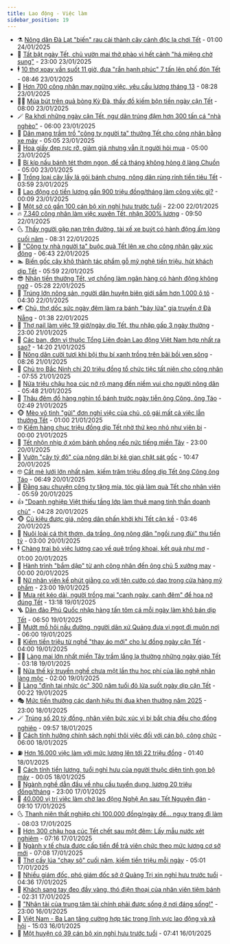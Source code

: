 ```yaml
---
title: Lao động - Việc làm
sidebar_position: 19
---
```


<!-- dantri-lao-dong-viec-lam:START -->
- ⚗️ [Nông dân Đà Lạt &quot;biến&quot; rau cải thành cây cảnh độc lạ chơi Tết](https://dantri.com.vn/lao-dong-viec-lam/nong-dan-da-lat-bien-rau-cai-thanh-cay-canh-doc-la-choi-tet-20250123090559396.htm) - 01:00 24/01/2025
- 🙉 [Tất bật ngày Tết, chủ vườn mai thở phào vì hết cảnh &quot;há miệng chờ sung&quot;](https://dantri.com.vn/lao-dong-viec-lam/tat-bat-ngay-tet-chu-vuon-mai-tho-phao-vi-het-canh-ha-mieng-cho-sung-20250123144919922.htm) - 23:00 23/01/2025
- 🕴 [10 thợ xoay vần suốt 11 giờ, đưa &quot;rắn hạnh phúc&quot; 7 tấn lên phố đón Tết](https://dantri.com.vn/lao-dong-viec-lam/10-tho-xoay-van-suot-11-gio-dua-ran-hanh-phuc-7-tan-len-pho-don-tet-20250123142857634.htm) - 08:46 23/01/2025
- 🧐 [Hơn 700 công nhân may ngừng việc, yêu cầu lương tháng 13](https://dantri.com.vn/lao-dong-viec-lam/hon-700-cong-nhan-may-ngung-viec-yeu-cau-luong-thang-13-20250123152012440.htm) - 08:28 23/01/2025
- 🧑‍💻 [Múa bút trên quả bòng Kỳ Đà, thầy đồ kiếm bộn tiền ngày cận Tết](https://dantri.com.vn/lao-dong-viec-lam/mua-but-tren-qua-bong-ky-da-thay-do-kiem-bon-tien-ngay-can-tet-20250122222459812.htm) - 08:00 23/01/2025
- 🪄 [Ra khơi những ngày cận Tết, ngư dân trúng đậm hơn 300 tấn cá &quot;nhà nghèo&quot;](https://dantri.com.vn/lao-dong-viec-lam/ra-khoi-nhung-ngay-can-tet-ngu-dan-trung-dam-hon-300-tan-ca-nha-ngheo-20250123114310064.htm) - 06:00 23/01/2025
- 🦣 [Dân mạng trầm trồ &quot;công ty người ta&quot; thưởng Tết cho công nhân bằng xe máy](https://dantri.com.vn/lao-dong-viec-lam/dan-mang-tram-tro-cong-ty-nguoi-ta-thuong-tet-cho-cong-nhan-bang-xe-may-20250123114453865.htm) - 05:05 23/01/2025
- 🎡 [Hoa giấy đẹp rực rỡ, giảm giá nhưng vẫn ít người hỏi mua](https://dantri.com.vn/lao-dong-viec-lam/hoa-giay-dep-ruc-ro-giam-gia-nhung-van-it-nguoi-hoi-mua-20250121101153145.htm) - 05:00 23/01/2025
- 🦍 [Bí kíp nấu bánh tét thơm ngon, để cả tháng không hỏng ở làng Chuồn](https://dantri.com.vn/lao-dong-viec-lam/bi-kip-nau-banh-tet-thom-ngon-de-ca-thang-khong-hong-o-lang-chuon-20250122182313405.htm) - 05:00 23/01/2025
- 🫶 [Trồng loại cây lấy lá gói bánh chưng, nông dân rủng rỉnh tiền tiêu Tết](https://dantri.com.vn/lao-dong-viec-lam/trong-loai-cay-lay-la-goi-banh-chung-nong-dan-rung-rinh-tien-tieu-tet-20250122092836368.htm) - 03:59 23/01/2025
- 🥸 [Lao động có tiền lương gần 900 triệu đồng/tháng làm công việc gì?](https://dantri.com.vn/lao-dong-viec-lam/lao-dong-co-tien-luong-gan-900-trieu-dongthang-lam-cong-viec-gi-20250122222300472.htm) - 00:09 23/01/2025
- 🎡 [Một sở có gần 100 cán bộ xin nghỉ hưu trước tuổi](https://dantri.com.vn/lao-dong-viec-lam/mot-so-co-gan-100-can-bo-xin-nghi-huu-truoc-tuoi-20250122202901140.htm) - 22:00 22/01/2025
- 🔥 [7.340 công nhân làm việc xuyên Tết, nhận 300% lương](https://dantri.com.vn/lao-dong-viec-lam/7340-cong-nhan-lam-viec-xuyen-tet-nhan-300-luong-20250122155459621.htm) - 09:50 22/01/2025
- 🌜 [Thấy người gặp nạn trên đường, tài xế xe buýt có hành động ấm lòng cuối năm](https://dantri.com.vn/lao-dong-viec-lam/thay-nguoi-gap-nan-tren-duong-tai-xe-xe-buyt-co-hanh-dong-am-long-cuoi-nam-20250122143459975.htm) - 08:31 22/01/2025
- 🤭 [&quot;Công ty nhà người ta&quot; buộc quà Tết lên xe cho công nhân gây xúc động](https://dantri.com.vn/lao-dong-viec-lam/cong-ty-nha-nguoi-ta-buoc-qua-tet-len-xe-cho-cong-nhan-gay-xuc-dong-20250122123749267.htm) - 06:43 22/01/2025
- 🏊 [Biến gốc cây khô thành tác phẩm gỗ mỹ nghệ tiền triệu, hút khách dịp Tết](https://dantri.com.vn/lao-dong-viec-lam/bien-goc-cay-kho-thanh-tac-pham-go-my-nghe-tien-trieu-hut-khach-dip-tet-20250121142610376.htm) - 05:59 22/01/2025
- 😎 [Nhận tiền thưởng Tết, vợ chồng làm ngân hàng có hành động không ngờ](https://dantri.com.vn/lao-dong-viec-lam/nhan-tien-thuong-tet-vo-chong-lam-ngan-hang-co-hanh-dong-khong-ngo-20250122114728059.htm) - 05:28 22/01/2025
- 🤖 [Trúng lớn nông sản, người dân huyện biên giới sắm hơn 1.000 ô tô](https://dantri.com.vn/lao-dong-viec-lam/trung-lon-nong-san-nguoi-dan-huyen-bien-gioi-sam-hon-1000-o-to-20250121162611949.htm) - 04:30 22/01/2025
- 🌏 [Chủ, thợ dốc sức ngày đêm làm ra bánh &quot;bảy lửa&quot; gia truyền ở Đà Nẵng](https://dantri.com.vn/lao-dong-viec-lam/chu-tho-doc-suc-ngay-dem-lam-ra-banh-bay-lua-gia-truyen-o-da-nang-20250121120806512.htm) - 01:38 22/01/2025
- 🦏 [Thợ nail làm việc 19 giờ/ngày dịp Tết, thu nhập gấp 3 ngày thường](https://dantri.com.vn/lao-dong-viec-lam/tho-nail-lam-viec-19-giongay-dip-tet-thu-nhap-gap-3-ngay-thuong-20250121155955123.htm) - 23:00 21/01/2025
- 🤔 [Các ban, đơn vị thuộc Tổng Liên đoàn Lao động Việt Nam hợp nhất ra sao?](https://dantri.com.vn/lao-dong-viec-lam/cac-ban-don-vi-thuoc-tong-lien-doan-lao-dong-viet-nam-hop-nhat-ra-sao-20250121210334480.htm) - 14:20 21/01/2025
- 🌮 [Nông dân cười tươi khi bội thu bí xanh trồng trên bãi bồi ven sông](https://dantri.com.vn/lao-dong-viec-lam/nong-dan-cuoi-tuoi-khi-boi-thu-bi-xanh-trong-tren-bai-boi-ven-song-20250121130817053.htm) - 08:26 21/01/2025
- 💪 [Chủ trọ Bắc Ninh chi 20 triệu đồng tổ chức tiệc tất niên cho công nhân](https://dantri.com.vn/lao-dong-viec-lam/chu-tro-bac-ninh-chi-20-trieu-dong-to-chuc-tiec-tat-nien-cho-cong-nhan-20250121144705868.htm) - 07:55 21/01/2025
- 💪 [Nửa triệu chậu hoa cúc nở rộ mang đến niềm vui cho người nông dân](https://dantri.com.vn/lao-dong-viec-lam/nua-trieu-chau-hoa-cuc-no-ro-mang-den-niem-vui-cho-nguoi-nong-dan-20250121112834857.htm) - 05:48 21/01/2025
- 🦒 [Thâu đêm đổ hàng nghìn tổ bánh trước ngày tiễn ông Công, ông Táo](https://dantri.com.vn/lao-dong-viec-lam/thau-dem-do-hang-nghin-to-banh-truoc-ngay-tien-ong-cong-ong-tao-20250121090640034.htm) - 02:49 21/01/2025
- 🐵 [Mèo vô tình &quot;gửi&quot; đơn nghỉ việc của chủ, cô gái mất cả việc lẫn thưởng Tết](https://dantri.com.vn/lao-dong-viec-lam/meo-vo-tinh-gui-don-nghi-viec-cua-chu-co-gai-mat-ca-viec-lan-thuong-tet-20250121002622490.htm) - 01:00 21/01/2025
- 🤓 [Kiếm hàng chục triệu đồng dịp Tết nhờ thứ kẹo nhỏ như viên bi](https://dantri.com.vn/lao-dong-viec-lam/kiem-hang-chuc-trieu-dong-dip-tet-nho-thu-keo-nho-nhu-vien-bi-20250119144646197.htm) - 00:00 21/01/2025
- 🧐 [Tết nhộn nhịp ở xóm bánh phồng nếp nức tiếng miền Tây](https://dantri.com.vn/lao-dong-viec-lam/tet-nhon-nhip-o-xom-banh-phong-nep-nuc-tieng-mien-tay-20250119150222897.htm) - 23:00 20/01/2025
- 💪 [Vườn &quot;cây tỷ đô&quot; của nông dân bị kẻ gian chặt sát gốc](https://dantri.com.vn/lao-dong-viec-lam/vuon-cay-ty-do-cua-nong-dan-bi-ke-gian-chat-sat-goc-20250120165342169.htm) - 10:47 20/01/2025
- 🤓 [Cất mẻ lưới lớn nhất năm, kiếm trăm triệu đồng dịp Tết ông Công ông Táo](https://dantri.com.vn/lao-dong-viec-lam/cat-me-luoi-lon-nhat-nam-kiem-tram-trieu-dong-dip-tet-ong-cong-ong-tao-20250120131606343.htm) - 06:49 20/01/2025
- 💯 [Đằng sau chuyện công ty tặng mía, tóc giả làm quà Tết cho nhân viên](https://dantri.com.vn/lao-dong-viec-lam/dang-sau-chuyen-cong-ty-tang-mia-toc-gia-lam-qua-tet-cho-nhan-vien-20250119222100751.htm) - 05:59 20/01/2025
- 👍 [&quot;Doanh nghiệp Việt thiếu tầng lớp làm thuê mang tinh thần doanh chủ&quot;](https://dantri.com.vn/lao-dong-viec-lam/doanh-nghiep-viet-thieu-tang-lop-lam-thue-mang-tinh-than-doanh-chu-20250120104756480.htm) - 04:28 20/01/2025
- 🐵 [Củ kiệu được giá, nông dân phấn khởi khi Tết cận kề](https://dantri.com.vn/lao-dong-viec-lam/cu-kieu-duoc-gia-nong-dan-phan-khoi-khi-tet-can-ke-20250120100005534.htm) - 03:46 20/01/2025
- 💂 [Nuôi loài cá thịt thơm, da trắng, ông nông dân &quot;ngồi rung đùi&quot; thu tiền tỷ](https://dantri.com.vn/lao-dong-viec-lam/nuoi-loai-ca-thit-thom-da-trang-ong-nong-dan-ngoi-rung-dui-thu-tien-ty-20250119085330149.htm) - 03:00 20/01/2025
- 🕴 [Chàng trai bỏ việc lương cao về quê trồng khoai, kết quả như mơ](https://dantri.com.vn/lao-dong-viec-lam/chang-trai-bo-viec-luong-cao-ve-que-trong-khoai-ket-qua-nhu-mo-20250115222552357.htm) - 01:00 20/01/2025
- 👀 [Hành trình &quot;bầm dập&quot; từ anh công nhân đến ông chủ 5 xưởng may](https://dantri.com.vn/lao-dong-viec-lam/hanh-trinh-bam-dap-tu-anh-cong-nhan-den-ong-chu-5-xuong-may-20250114144506714.htm) - 00:00 20/01/2025
- 🦄 [Nữ nhân viên kể phút giằng co với tên cướp có dao trong cửa hàng mỹ phẩm](https://dantri.com.vn/lao-dong-viec-lam/nu-nhan-vien-ke-phut-giang-co-voi-ten-cuop-co-dao-trong-cua-hang-my-pham-20250119210928440.htm) - 23:00 19/01/2025
- 🔭 [Mưa rét kéo dài, người trồng mai &quot;canh ngày, canh đêm&quot; để hoa nở đúng Tết](https://dantri.com.vn/lao-dong-viec-lam/mua-ret-keo-dai-nguoi-trong-mai-canh-ngay-canh-dem-de-hoa-no-dung-tet-20250118100603330.htm) - 13:18 19/01/2025
- 🪜 [Dân đảo Phú Quốc nhập hàng tấn tôm cá mỗi ngày làm khô bán dịp Tết](https://dantri.com.vn/lao-dong-viec-lam/dan-dao-phu-quoc-nhap-hang-tan-tom-ca-moi-ngay-lam-kho-ban-dip-tet-20250119111723514.htm) - 06:50 19/01/2025
- 🌊 [Mướt mồ hôi nấu đường, người dân xứ Quảng đưa vị ngọt đi muôn nơi](https://dantri.com.vn/lao-dong-viec-lam/muot-mo-hoi-nau-duong-nguoi-dan-xu-quang-dua-vi-ngot-di-muon-noi-20250115192946328.htm) - 06:00 19/01/2025
- 💯 [Kiếm tiền triệu từ nghề &quot;thay áo mới&quot; cho lư đồng ngày cận Tết](https://dantri.com.vn/lao-dong-viec-lam/kiem-tien-trieu-tu-nghe-thay-ao-moi-cho-lu-dong-ngay-can-tet-20250115211025494.htm) - 04:00 19/01/2025
- 👨‍🏫 [Làng mai lớn nhất miền Tây trầm lắng lạ thường những ngày giáp Tết](https://dantri.com.vn/lao-dong-viec-lam/lang-mai-lon-nhat-mien-tay-tram-lang-la-thuong-nhung-ngay-giap-tet-20250117165526274.htm) - 03:18 19/01/2025
- 🙉 [Nửa thế kỷ truyền nghề chưa một lần thu học phí của lão nghệ nhân làng mộc](https://dantri.com.vn/lao-dong-viec-lam/nua-the-ky-truyen-nghe-chua-mot-lan-thu-hoc-phi-cua-lao-nghe-nhan-lang-moc-20250115195153523.htm) - 02:00 19/01/2025
- 🦄 [Làng &quot;đinh tai nhức óc&quot; 300 năm tuổi đỏ lửa suốt ngày dịp cận Tết](https://dantri.com.vn/lao-dong-viec-lam/lang-dinh-tai-nhuc-oc-300-nam-tuoi-do-lua-suot-ngay-dip-can-tet-20250115174911072.htm) - 00:22 19/01/2025
- 🎭 [Mức tiền thưởng các danh hiệu thi đua khen thưởng năm 2025](https://dantri.com.vn/lao-dong-viec-lam/muc-tien-thuong-cac-danh-hieu-thi-dua-khen-thuong-nam-2025-20250117140648438.htm) - 23:00 18/01/2025
- 🪄 [Trúng số 20 tỷ đồng, nhân viên bức xúc vì bị bắt chia đều cho đồng nghiệp](https://dantri.com.vn/lao-dong-viec-lam/trung-so-20-ty-dong-nhan-vien-buc-xuc-vi-bi-bat-chia-deu-cho-dong-nghiep-20250118144258691.htm) - 09:57 18/01/2025
- 🌁 [Cách tính hưởng chính sách nghỉ thôi việc đối với cán bộ, công chức](https://dantri.com.vn/lao-dong-viec-lam/cach-tinh-huong-chinh-sach-nghi-thoi-viec-doi-voi-can-bo-cong-chuc-20250118062141167.htm) - 06:00 18/01/2025
- ⛽️ [Hơn 16.000 việc làm với mức lương lên tới 22 triệu đồng](https://dantri.com.vn/lao-dong-viec-lam/hon-16000-viec-lam-voi-muc-luong-len-toi-22-trieu-dong-20250117173113227.htm) - 01:40 18/01/2025
- 🤩 [Cách tính tiền lương, tuổi nghỉ hưu của người thuộc diện tinh gọn bộ máy](https://dantri.com.vn/lao-dong-viec-lam/cach-tinh-tien-luong-tuoi-nghi-huu-cua-nguoi-thuoc-dien-tinh-gon-bo-may-20250117191457883.htm) - 00:05 18/01/2025
- 🌝 [Ngành nghề dẫn đầu về nhu cầu tuyển dụng, lương 20 triệu đồng/tháng](https://dantri.com.vn/lao-dong-viec-lam/nganh-nghe-dan-dau-ve-nhu-cau-tuyen-dung-luong-20-trieu-dongthang-20250116214735025.htm) - 23:00 17/01/2025
- 🤗 [40.000 vị trí việc làm chờ lao động Nghệ An sau Tết Nguyên đán](https://dantri.com.vn/lao-dong-viec-lam/40000-vi-tri-viec-lam-cho-lao-dong-nghe-an-sau-tet-nguyen-dan-20250117144820251.htm) - 09:10 17/01/2025
- 🌜 [Thanh niên thất nghiệp chi 100.000 đồng/ngày để... ngụy trang đi làm](https://dantri.com.vn/lao-dong-viec-lam/thanh-nien-that-nghiep-chi-100000-dongngay-de-nguy-trang-di-lam-20250117103723515.htm) - 08:03 17/01/2025
- 👀 [Hơn 300 chậu hoa cúc Tết chết sau một đêm: Lấy mẫu nước xét nghiệm](https://dantri.com.vn/lao-dong-viec-lam/hon-300-chau-hoa-cuc-tet-chet-sau-mot-dem-lay-mau-nuoc-xet-nghiem-20250117113026601.htm) - 07:16 17/01/2025
- 🫣 [Ngành y tế chưa được cấp tiền để trả viên chức theo mức lương cơ sở mới](https://dantri.com.vn/lao-dong-viec-lam/nganh-y-te-chua-duoc-cap-tien-de-tra-vien-chuc-theo-muc-luong-co-so-moi-20250117110846611.htm) - 07:08 17/01/2025
- 🧠 [Thợ cấy lúa &quot;chạy sô&quot; cuối năm, kiếm tiền triệu mỗi ngày](https://dantri.com.vn/lao-dong-viec-lam/tho-cay-lua-chay-so-cuoi-nam-kiem-tien-trieu-moi-ngay-20250116232415798.htm) - 05:01 17/01/2025
- 🎊 [Nhiều giám đốc, phó giám đốc sở ở Quảng Trị xin nghỉ hưu trước tuổi](https://dantri.com.vn/lao-dong-viec-lam/nhieu-giam-doc-pho-giam-doc-so-o-quang-tri-xin-nghi-huu-truoc-tuoi-20250117103301050.htm) - 04:36 17/01/2025
- 🧰 [Khách sang tay đeo đầy vàng, thó điện thoại của nhân viên tiệm bánh](https://dantri.com.vn/lao-dong-viec-lam/khach-sang-tay-deo-day-vang-tho-dien-thoai-cua-nhan-vien-tiem-banh-20250116235540134.htm) - 02:31 17/01/2025
- 🐘 [&quot;Nhân tài của trung tâm tài chính phải được sống ở nơi đáng sống!&quot;](https://dantri.com.vn/lao-dong-viec-lam/nhan-tai-cua-trung-tam-tai-chinh-phai-duoc-song-o-noi-dang-song-20250116192435024.htm) - 23:00 16/01/2025
- 🥳 [Việt Nam - Ba Lan tăng cường hợp tác trong lĩnh vực lao động và xã hội](https://dantri.com.vn/lao-dong-viec-lam/viet-nam-ba-lan-tang-cuong-hop-tac-trong-linh-vuc-lao-dong-va-xa-hoi-20250116213816060.htm) - 15:03 16/01/2025
- 🐎 [Một huyện có 39 cán bộ xin nghỉ hưu trước tuổi](https://dantri.com.vn/lao-dong-viec-lam/mot-huyen-co-39-can-bo-xin-nghi-huu-truoc-tuoi-20250116140659611.htm) - 07:41 16/01/2025<!-- dantri-lao-dong-viec-lam:END -->

